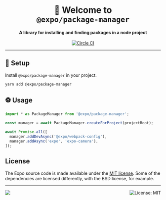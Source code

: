 <!-- Title -->
<h1 align="center">
👋 Welcome to <br><code>@expo/package-manager</code>
</h1>

<!-- Header -->

<p align="center">
    <b>A library for installing and finding packages in a node project</b>
    <br/>
    <br/>
    <a aria-label="Circle CI" href="https://circleci.com/gh/expo/expo-cli/tree/master">
        <img alt="Circle CI" src="https://flat.badgen.net/circleci/github/expo/expo-cli?label=Circle%20CI&labelColor=555555&icon=circleci">
    </a>
</p>

---

<!-- Body -->

## 🏁 Setup

Install `@expo/package-manager` in your project.

```sh
yarn add @expo/package-manager
```

## ⚽️ Usage

```ts
import * as PackageManager from '@expo/package-manager';

const manager = await PackageManager.createForProject(projectRoot);

await Promise.all([
  manager.addDevAsync('@expo/webpack-config'),
  manager.addAsync('expo', 'expo-camera'),
]);
```

## License

The Expo source code is made available under the [MIT license](LICENSE). Some of the dependencies are licensed differently, with the BSD license, for example.

<!-- Footer -->

---

<p>
    <a aria-label="sponsored by expo" href="http://expo.dev">
        <img src="https://img.shields.io/badge/SPONSORED%20BY%20EXPO-4630EB.svg?style=for-the-badge" target="_blank" />
    </a>
    <a aria-label="@expo/package-manager is free to use" href="/LICENSE" target="_blank">
        <img align="right" alt="License: MIT" src="https://img.shields.io/badge/License-MIT-success.svg?style=for-the-badge&color=33CC12" target="_blank" />
    </a>
</p>
